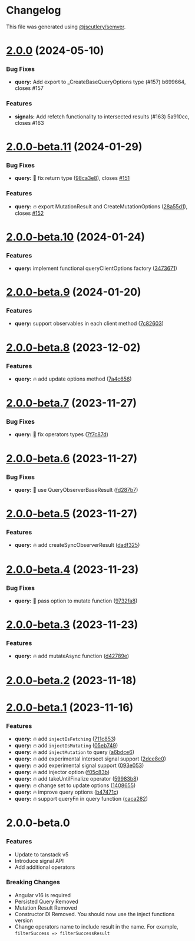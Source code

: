 # Changelog

This file was generated using [@jscutlery/semver](https://github.com/jscutlery/semver).

# [2.0.0](/compare/query-2.0.0-beta.11...query-2.0.0) (2024-05-10)


### Bug Fixes

* **query:** Add export to _CreateBaseQueryOptions type (#157) b699664, closes #157


### Features

* **signals:** Add refetch functionality to intersected results (#163) 5a910cc, closes #163



# [2.0.0-beta.11](https://github-personal/ngneat/query/compare/query-2.0.0-beta.10...query-2.0.0-beta.11) (2024-01-29)


### Bug Fixes

* **query:** 🐞 fix return type ([98ca3e8](https://github-personal/ngneat/query/commit/98ca3e80f2207d61973ee3df6ceb8b9713afb0fc)), closes [#151](https://github-personal/ngneat/query/issues/151)


### Features

* **query:** 🔥 export MutationResult and CreateMutationOptions ([28a55d1](https://github-personal/ngneat/query/commit/28a55d16b797af7bdf79e00f1008fab5b5fbb66d)), closes [#152](https://github-personal/ngneat/query/issues/152)



# [2.0.0-beta.10](https://github-personal/ngneat/query/compare/query-2.0.0-beta.9...query-2.0.0-beta.10) (2024-01-24)


### Features

* **query:** implement functional queryClientOptions factory ([3473671](https://github-personal/ngneat/query/commit/34736719003540daa0d62cf1a2c52ee9d98e8904))



# [2.0.0-beta.9](https://github-personal/ngneat/query/compare/query-2.0.0-beta.8...query-2.0.0-beta.9) (2024-01-20)


### Features

* **query:** support observables in each client method ([7c82603](https://github-personal/ngneat/query/commit/7c826035ecabd1bf230d7e3025d8617bca614dcf))



# [2.0.0-beta.8](https://github-personal/ngneat/query/compare/query-2.0.0-beta.7...query-2.0.0-beta.8) (2023-12-02)


### Features

* **query:** 🔥 add update options method ([7a4c656](https://github-personal/ngneat/query/commit/7a4c656d7fce99ef22594ae14e5bd7be8b3aafa0))



# [2.0.0-beta.7](https://github-personal/ngneat/query/compare/query-2.0.0-beta.6...query-2.0.0-beta.7) (2023-11-27)


### Bug Fixes

* **query:** 🐞 fix operators types ([7f7c87d](https://github-personal/ngneat/query/commit/7f7c87df361c30f0984100fbabad0d6d6ea72ccd))



# [2.0.0-beta.6](https://github-personal/ngneat/query/compare/query-2.0.0-beta.5...query-2.0.0-beta.6) (2023-11-27)


### Bug Fixes

* **query:** 🐞 use QueryObserverBaseResult ([fd287b7](https://github-personal/ngneat/query/commit/fd287b71ffe6ee70fd1d27354b3f13c755f727b4))



# [2.0.0-beta.5](https://github-personal/ngneat/query/compare/query-2.0.0-beta.4...query-2.0.0-beta.5) (2023-11-27)


### Features

* **query:** 🔥 add createSyncObserverResult ([dadf325](https://github-personal/ngneat/query/commit/dadf325d5809108c0f628e06845b4f311ad317ab))



# [2.0.0-beta.4](https://github-personal/ngneat/query/compare/query-2.0.0-beta.3...query-2.0.0-beta.4) (2023-11-23)


### Bug Fixes

* **query:** 🐞 pass option to mutate function ([9732fa8](https://github-personal/ngneat/query/commit/9732fa82ef938842e26d1c9532f0575bdcd4341e))



# [2.0.0-beta.3](https://github-personal/ngneat/query/compare/query-2.0.0-beta.2...query-2.0.0-beta.3) (2023-11-23)


### Features

* **query:** 🔥 add mutateAsync function ([d42789e](https://github-personal/ngneat/query/commit/d42789eabc37ef871ce992b6d2867c6d96bbd913))



# [2.0.0-beta.2](https://github-personal/ngneat/query/compare/query-2.0.0-beta.1...query-2.0.0-beta.2) (2023-11-18)



# [2.0.0-beta.1](https://github-personal/ngneat/query/compare/query-2.0.0-beta.0...query-2.0.0-beta.1) (2023-11-16)


### Features

* **query:** 🔥 add `injectIsFetching` ([711c853](https://github-personal/ngneat/query/commit/711c853b3628a80e2a519422a2c075b84d1ee336))
* **query:** 🔥 add `injectIsMutating` ([05eb749](https://github-personal/ngneat/query/commit/05eb7497edd427b4777fee65eb967fdb915f7f06))
* **query:** 🔥 add `injectMutation` to query ([a6bdce6](https://github-personal/ngneat/query/commit/a6bdce6c186218413b025524187ddc68c78abcb8))
* **query:** 🔥 add experimental intersect signal support ([2dce8e0](https://github-personal/ngneat/query/commit/2dce8e0b2e1d9703ded751db9becd8a35d68813c))
* **query:** 🔥 add experimental signal support ([093e053](https://github-personal/ngneat/query/commit/093e053f95a97d205fc0a73a2901dbca820b844e))
* **query:** 🔥 add injector option ([f05c83b](https://github-personal/ngneat/query/commit/f05c83bb2f6e05d1e3d66683f9377712512eb659))
* **query:** 🔥 add takeUntilFinalize operator ([59983b8](https://github-personal/ngneat/query/commit/59983b8360f98f8d519189fbd18a69a0e50c1b43))
* **query:** 🔥 change set to update options ([1408655](https://github-personal/ngneat/query/commit/140865563a312e972e5988057a8d229e0dd5a761))
* **query:** 🔥 improve query options ([b47471c](https://github-personal/ngneat/query/commit/b47471cba29253dece41fb83a13cf97534fcbfe6))
* **query:** 🔥 support queryFn in query function ([caca282](https://github-personal/ngneat/query/commit/caca282d20c96630fa6f7fe03eac4c348344d8b3))



# 2.0.0-beta.0

### Features

- Update to tanstack v5
- Introduce signal API
- Add additional operators

### Breaking Changes

- Angular v16 is required
- Persisted Query Removed
- Mutation Result Removed
- Constructor DI Removed. You should now use the inject functions version
- Change operators name to include result in the name. For example, `filterSuccess => filterSuccessResult`
